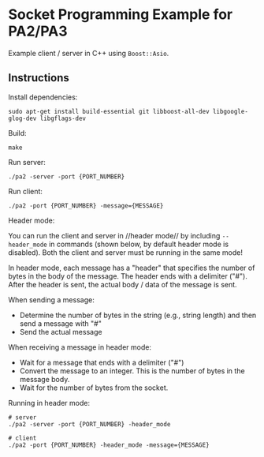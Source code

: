 # Socket Programming Example for PA2/PA3

Example client / server in C++ using `Boost::Asio`.

## Instructions

Install dependencies:
```
sudo apt-get install build-essential git libboost-all-dev libgoogle-glog-dev libgflags-dev
```

Build:
```
make
```

Run server:
```
./pa2 -server -port {PORT_NUMBER}
```

Run client:
```
./pa2 -port {PORT_NUMBER} -message={MESSAGE}
```

Header mode:

You can run the client and server in //header mode// by including
`--header_mode` in commands (shown below, by default header mode is disabled).
Both the client and server must be running in the same mode!

In header mode, each message has a "header" that specifies the number of bytes
in the body of the message. The header ends with a delimiter ("#"). After the
header is sent, the actual body / data of the message is sent.

When sending a message:
  - Determine the number of bytes in the string (e.g., string length) and then
    send a message with "<length>#"
  - Send the actual message

When receiving a message in header mode:
  - Wait for a message that ends with a delimiter ("#")
  - Convert the message to an integer. This is the number of bytes in the
    message body.
  - Wait for the number of bytes from the socket.

Running in header mode:
```
# server
./pa2 -server -port {PORT_NUMBER} -header_mode

# client
./pa2 -port {PORT_NUMBER} -header_mode -message={MESSAGE}
```
